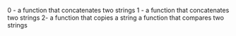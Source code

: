 0 - a function that concatenates two strings
1 - a function that concatenates two strings
2- a function that copies a string
a function that compares two strings
